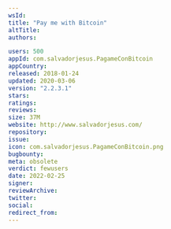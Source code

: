 ```yaml
---
wsId: 
title: "Pay me with Bitcoin"
altTitle: 
authors:

users: 500
appId: com.salvadorjesus.PagameConBitcoin
appCountry: 
released: 2018-01-24
updated: 2020-03-06
version: "2.2.3.1"
stars: 
ratings: 
reviews: 
size: 37M
website: http://www.salvadorjesus.com/
repository: 
issue: 
icon: com.salvadorjesus.PagameConBitcoin.png
bugbounty: 
meta: obsolete
verdict: fewusers
date: 2022-02-25
signer: 
reviewArchive:
twitter: 
social:
redirect_from:
---
```


